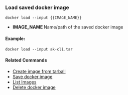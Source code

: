 ### Load saved docker image

`docker load --input {{IMAGE_NAME}}`

- <b>IMAGE_NAME </b> Name/path of the saved docker image

#### Example:

`docker load --input ak-cli.tar`


#### Related Commands

- [Create image from tarball](docker-import.md)
- [Save docker image](docker-save.md)
- [List Images](docker-images-list.md)
- [Delete docker image](docker-image-rm.md)
